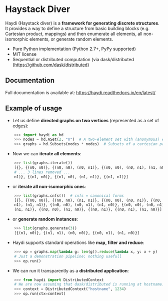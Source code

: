 # Haystack Diver

Haydi (Haystack diver) is a **framework for generating discrete structures**. It
provides a way to define a structure from basic building blocks (e.g. Cartesian
product, mappings) and then enumerate all elements, all non-isomorphic elements,
or generate random elements.

* Pure Python implementation (Python 2.7+, PyPy supported)
* MIT license
* Sequential or distributed computation (via dask/distributed
  (https://github.com/dask/distributed)

## Documentation

Full documentation is available at: https://haydi.readthedocs.io/en/latest/

## Example of usage

* Let us define **directed graphs on two vertices** (represented as a set of
  edges):

```python
    >>> import haydi as hd
    >>> nodes = hd.ASet(2, "n")  # A two-element set with (anonymous) elements {n0, n1}
    >>> graphs = hd.Subsets(nodes * nodes)  # Subsets of a cartesian product
```

* Now we can **iterate all elements**:

```python
    >>> list(graphs.iterate())
    [{}, {(n0, n0)}, {(n0, n0), (n0, n1)}, {(n0, n0), (n0, n1), (n1, n0)}, {(n0,
    # ... 3 lines removed ...
    n1)}, {(n1, n0)}, {(n1, n0), (n1, n1)}, {(n1, n1)}]
```

* or **iterate all non-isomorphic ones**:

```python
    >>> list(graphs.cnfs())  # cnfs = canonical forms
    [{}, {(n0, n0)}, {(n0, n0), (n1, n1)}, {(n0, n0), (n0, n1)}, {(n0, n0), (n0,
    n1), (n1, n1)}, {(n0, n0), (n0, n1), (n1, n0)}, {(n0, n0), (n0, n1), (n1, n0),
    (n1, n1)}, {(n0, n0), (n1, n0)}, {(n0, n1)}, {(n0, n1), (n1, n0)}]
```

* or **generate random instances**:

```python
    >>> list(graphs.generate(3))
    [{(n1, n0)}, {(n1, n1), (n0, n0)}, {(n0, n1), (n1, n0)}]
```


* Haydi supports standard operations like **map, filter and reduce**:

```python
    >>> op = graphs.map(lambda g: len(g)).reduce(lambda x, y: x + y)
    # Just a demonstration pipeline; nothing usefull
    >>> op.run()
```

* We can run it transparently as a **distributed application**:

```python
    >>> from haydi import DistributedContext
    # We are now assuming that dask/distributed is running at hostname:1234
    >>> context = DistributedContext("hostname", 1234)
    >>> op.run(ctx=context)
```
